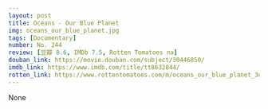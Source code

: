 ```yaml
---
layout: post 
title: Oceans - Our Blue Planet
img: oceans_our_blue_planet.jpg
tags: [Documentary]
number: No. 244
review: [豆瓣 8.6, IMDb 7.5, Rotten Tomatoes na]
douban_link: https://movie.douban.com/subject/30446850/
imdb_link: https://www.imdb.com/title/tt8632844/
rotten_link: https://www.rottentomatoes.com/m/oceans_our_blue_planet_3d
---
```


None